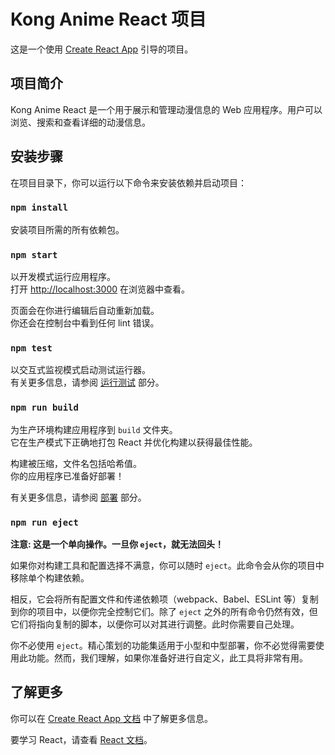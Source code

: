 # Kong Anime React 项目

这是一个使用 [Create React App](https://github.com/facebook/create-react-app) 引导的项目。

## 项目简介

Kong Anime React 是一个用于展示和管理动漫信息的 Web 应用程序。用户可以浏览、搜索和查看详细的动漫信息。

## 安装步骤

在项目目录下，你可以运行以下命令来安装依赖并启动项目：

### `npm install`

安装项目所需的所有依赖包。

### `npm start`

以开发模式运行应用程序。\
打开 [http://localhost:3000](http://localhost:3000) 在浏览器中查看。

页面会在你进行编辑后自动重新加载。\
你还会在控制台中看到任何 lint 错误。

### `npm test`

以交互式监视模式启动测试运行器。\
有关更多信息，请参阅 [运行测试](https://facebook.github.io/create-react-app/docs/running-tests) 部分。

### `npm run build`

为生产环境构建应用程序到 `build` 文件夹。\
它在生产模式下正确地打包 React 并优化构建以获得最佳性能。

构建被压缩，文件名包括哈希值。\
你的应用程序已准备好部署！

有关更多信息，请参阅 [部署](https://facebook.github.io/create-react-app/docs/deployment) 部分。

### `npm run eject`

**注意: 这是一个单向操作。一旦你 `eject`，就无法回头！**

如果你对构建工具和配置选择不满意，你可以随时 `eject`。此命令会从你的项目中移除单个构建依赖。

相反，它会将所有配置文件和传递依赖项（webpack、Babel、ESLint 等）复制到你的项目中，以便你完全控制它们。除了 `eject` 之外的所有命令仍然有效，但它们将指向复制的脚本，以便你可以对其进行调整。此时你需要自己处理。

你不必使用 `eject`。精心策划的功能集适用于小型和中型部署，你不必觉得需要使用此功能。然而，我们理解，如果你准备好进行自定义，此工具将非常有用。

## 了解更多

你可以在 [Create React App 文档](https://facebook.github.io/create-react-app/docs/getting-started) 中了解更多信息。

要学习 React，请查看 [React 文档](https://reactjs.org/)。
